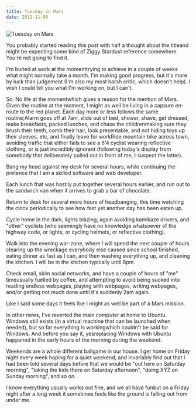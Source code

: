 ```yaml
---
title: Tuesday on Mars
date: 2011-11-08
---
```


![Tuesday on Mars](https://source.unsplash.com/cckf4TsHAuw/1600x900)

You probably started reading this post with half a thought about the titleand might be expecting some kind of Ziggy Stardust reference somewhere. You're not going to find it.

I'm buried at work at the momenttrying to achieve in a couple of weeks what might normally take a month. I'm making good progress, but it's more by luck than judgement (I'm also my most harsh critic, which doesn't help). I wish I could tell you what I'm working on, but I can't.

So. No life at the momentwhich gives a reason for the mention of Mars. Given the routine at the moment, I might as well be living in a capsure en-route to the red planet. Each day more or less follows the same routine;Alarm goes off at 7am, slide out of bed, shower, shave, get dressed, make breakfasts, packed lunches, and chase the childrenmaking sure they brush their teeth, comb their hair, look presentable, and not hiding toys up their sleeves, etc, and finally leave for workRide mountain bike across town, avoiding traffic that either fails to see a 6'4 cyclist wearing reflective clothing, or is just incredibly ignorant (following today's display from somebody that deliberately pulled out in front of me, I suspect the latter).

Bang my head against my desk for several hours, while continuing the pretence that I am a skilled software and web developer.

Each lunch that was hastily put together several hours earlier, and run out to the sandwich van when it arrives to grab a bar of chocolate.

Return to desk for several more hours of headbanging, this time watching the clock periodically to see how fast yet another day has been eaten up.

Cycle home in the dark, lights blazing, again avoiding kamikaze drivers, and "other" cyclists (who seemingly have no knowledge whatsoever of the highway code, or lights, or cycling helmets, or reflective clothing).

Walk into the evening war-zone, where I will spend the next couple of hours clearing up the wreckage everybody else caused since school finished, eating dinner as fast as I can, and then washing everything up, and cleaning the kitchen. I will be in the kitchen typically until 8pm.

Check email, skim social networks, and have a couple of hours of "me" timeusually fuelled by coffee, and attempting to avoid being sucked into reading endless webpages, playing with webpages, writing webpages, and/or getting not much done until it's suddenly 2am again.

Like I said some days it feels like I might as well be part of a Mars mission.

In other news, I've reverted the main computer at home to Ubuntu. Windows still exists (in a virtual machine that can be launched when needed), but so far everything is workingwhich couldn't be said for Windows. And before you say it, yesreplacing Windows with Ubuntu happened in the early hours of the morning during the weekend.

Weekends are a whole different ballgame in our house. I get home on Friday night every week hoping for a quiet weekend, and invariably find out that I had been told several days before that we would be "out here on Saturday morning", "taking the kids there on Saturday afternoon", "doing XYZ on Sunday morning", and so on.

I know everything usually works out fine, and we all have funbut on a Friday night after a long week it sometimes feels like the ground is falling out from under me.